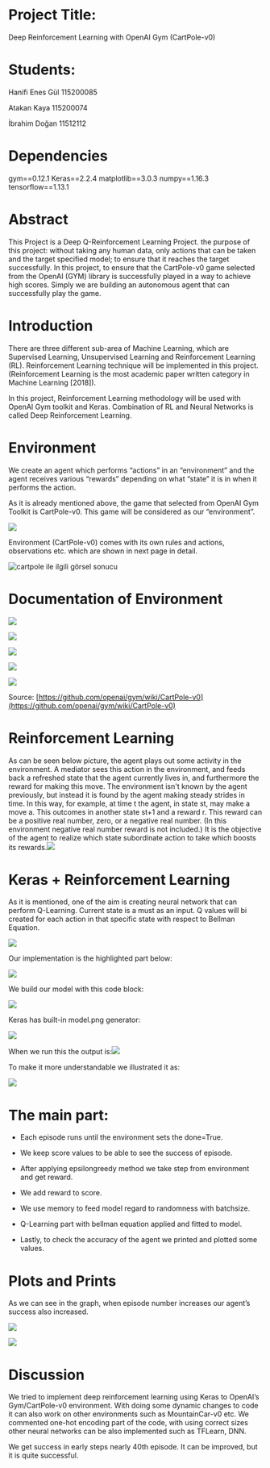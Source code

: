 # Project Title:

Deep Reinforcement Learning with OpenAI Gym (CartPole-v0)  

# Students:

Hanifi Enes Gül 115200085

Atakan Kaya 115200074

İbrahim Doğan 11512112

  
# Dependencies
gym==0.12.1
Keras==2.2.4
matplotlib==3.0.3
numpy==1.16.3
tensorflow==1.13.1
  

# Abstract

This Project is a Deep Q-Reinforcement Learning Project. the purpose of this project: without taking any human data, only actions that can be taken and the target specified model; to ensure that it reaches the target successfully. In this project, to ensure that the CartPole-v0 game selected from the OpenAI (GYM) library is successfully played in a way to achieve high scores. Simply we are building an autonomous agent that can successfully play the game.

  

# Introduction

There are three different sub-area of Machine Learning, which are Supervised Learning, Unsupervised Learning and Reinforcement Learning (RL). Reinforcement Learning technique will be implemented in this project. (Reinforcement Learning is the most academic paper written category in Machine Learning [2018]).

In this project, Reinforcement Learning methodology will be used with OpenAI Gym toolkit and Keras. Combination of RL and Neural Networks is called Deep Reinforcement Learning.

  

# Environment

We create an agent which performs “actions” in an “environment” and the agent receives various “rewards” depending on what “state” it is in when it performs the action.

As it is already mentioned above, the game that selected from OpenAI Gym Toolkit is CartPole-v0. This game will be considered as our “environment”.

![](https://lh6.googleusercontent.com/RYNQqU2HPPF8N765zDev8jgdouUzW47UYup7-pURxXiuei41A0EXOzt0zkEY65mPMzPMfJxTbIccDqybSKnZMKEyoFEWmHN5o_RCvKVBhlVJSx8VmeKSnL1_XNIwXAX4ZyrPB9OOOSvBfiePkA)

Environment (CartPole-v0) comes with its own rules and actions, observations etc. which are shown in next page in detail.

  
![cartpole ile ilgili görsel sonucu](https://lh3.googleusercontent.com/CizYrd298-X9l8lrndwHewshdFG2b7iJSf-cPfquVf4HOCaK5YgK1SPuSnGAA12is-t5LWE815iCgSYQ9HzIdPm3V79-sK96LIGiBLbzYPu3cPCBov-soNI2hWTJ9q4F1gTScdMu9vHBFsu2uA)

# Documentation of Environment

![](https://lh5.googleusercontent.com/nbEIET8XH3wqOUc_BcZjgZJRFAvrQm_nVd1WCnZd4jIfcyv7931n43SfRoxtizqEKztmw-rLNU9ue6O6lD0bDIQvhs-e0Zwwo6WA-I2C7aNu5-OJwV8F1l-T7yZ8DNkeG3hUfBbX-HzUIRpZpQ)

![](https://lh3.googleusercontent.com/hxWAjSvwvdeARJTuwg5odbAM7830HPAsRSQz1UMW6o_AfEdMnZmV_oA1vO-bJEtKAPWsDRvrwnib2i8cj8yxvP7fayvbFDuNGPhYcrhGQYhbvdKRcYpFN6Mh8J3-ei0Fph_S2vUcFHLeusnRPA)

![](https://lh3.googleusercontent.com/fnNePIrY8ljA3Bq9Wt7fAw1w6kxB6ZGhvNaIO9gQZWORHfwijvo8NG8BpRNtT-_1zvF8IQrgqcHbVqMsWCpGR5hdC1wxTCd5pSmWn6XElPiFzhUjoczamQym0VHLoxZ38aVxJH86mfXzLE8xHg)

![](https://lh4.googleusercontent.com/Cr30u-u6LGEKXzg3lmRKJ9-CpZkcBVETa19ySHX19Q-lELkyfV46mBzAxg7NPeCz9Gr_tvCGBUOsHM4_MawcthiX1_Cw5mrBmrlEDIbmS1C5hYZc0BUKqD_wq9fcPdKhnUbbgKLh7jN58nspQw)

![](https://lh4.googleusercontent.com/d9pEVjYlE426BGlCdp3TR_O8Idl4vFV6vkuuyy6L7QeJIQw6q6-ArHGdACWQ2a9lkpf0a28ME4riSVVvVu-u1n3vU7AMc1Ee99cxh3DY6E8j7GLOudycBlitWOk_00YSw5T1nHRVPbC6xm_9sQ)

Source: [https://github.com/openai/gym/wiki/CartPole-v0](https://github.com/openai/gym/wiki/CartPole-v0)

  
  

# Reinforcement Learning

As can be seen below picture, the agent plays out some activity in the environment. A mediator sees this action in the environment, and feeds back a refreshed state that the agent currently lives in, and furthermore the reward for making this move. The environment isn't known by the agent previously, but instead it is found by the agent making steady strides in time. In this way, for example, at time t the agent, in state st, may make a move a. This outcomes in another state st+1 and a reward r. This reward can be a positive real number, zero, or a negative real number. (In this environment negative real number reward is not included.) It is the objective of the agent to realize which state subordinate action to take which boosts its rewards.![](https://lh3.googleusercontent.com/d5ox3TQqnT_gxy49vs4RG07-cKQn2Df7324CW_AbXd-nTnLoo891FZUcZjrxo22sHVHhGF7k4z3hD2fKWq7Ygyo3W_BZNZF_StxWgEmZ1V_8s0pRiG6DFCkhe0PMCFd8pKJ7ct1LjVTOM0v3Zg)

  

# Keras + Reinforcement Learning

As it is mentioned, one of the aim is creating neural network that can perform Q-Learning. Current state is a must as an input. Q values will bi created for each action in that specific state with respect to Bellman Equation.

![](https://lh5.googleusercontent.com/pp_FzNg9lj8gcL8vloiIdmSKpVfNnt08IbIWuYa0h391Qaot8VOmNz6cpitCbEoM1m6M8oD_cUA9s-k0PSzsfsArNAfeqfm-qS9iZWtZLoM6PYjbXCTX7Uo-iBp9rvqAa5fZrnnqb3tE76_bXA)

Our implementation is the highlighted part below:

![](https://lh3.googleusercontent.com/x6hewoINMZV0dVBw3YPGuAo4RjweQWq3DT_v1pg_cTIIT8z4CfGzxQbu68AObXe3od_MbLFY-iNIHhq7AVD28_1fLx8n81srEcZtiQRG4gaOtinjkxfNvP3lQaCaU6JXSlQhmGnZ2CYKk8ZNrQ)

  
  

We build our model with this code block:

![](https://lh4.googleusercontent.com/MSgB5NGpZag4Qq_Aw0jHI9xD45DpnnxPNOu8P_EZo9zxmD9Mux9Lg2vh1Jp1jn49Ihzze9MYaSdkpfaCfUG7LXQW7a0kok4G-NjYLvSpILo0iyEaBTJihP7ALDwtZCvzQcXfQBa83poIWOQ1zg)

  

Keras has built-in model.png generator:

![](https://lh4.googleusercontent.com/4dxzPwQcE7hgc4BPBAI31oGEkdJoUQ8yRNSfJ8y4HK81Kvps5esr7YVWXVuEtysP_82uk54MAcSoBxPryWg3S99waWPvthuqBhyniEaKNYxXW384GMIA_J050sOMecDZ1a0US1KosXgdRyxWdw)

When we run this the output is:![](https://lh5.googleusercontent.com/NDjvPNI2hDPmqUu-jXqGKaCrEYEGwY2-HqG2gbh1P-aVUHx65A4djp81_JvcficZuoHVLzG90HCzduDlpJeg9HSQ_96RgEOLZxDnU-nH3zn-hYuIFDIY-ZdtzElK9UuqLATjwqInjn4pdAeDIQ)

  
  
  
  
  
  
  
  
  

To make it more understandable we illustrated it as:

  
![](https://lh3.googleusercontent.com/cmhZRGZ4j4fwmAUX8C1JDDQdr3Z3EXgNz0YJAMzRYP-_e083zWp6li_zy2XKQ4uNJwB2K-bhSZ-MTfAn8CV7t3YQ7kCD4D17liXosig26aI945qgMNgsIp0bNOfXOjRFfTTS6Bc8g6MfWovxqA)

# The main part:
-   Each episode runs until the environment sets the done=True.
    
-   We keep score values to be able to see the success of episode.
    
-   After applying epsilongreedy method we take step from environment and get reward.
    
-   We add reward to score.
    
-   We use memory to feed model regard to randomness with batchsize.
    
-   Q-Learning part with bellman equation applied and fitted to model.
    
-   Lastly, to check the accuracy of the agent we printed and plotted some values.
    
  
  

# Plots and Prints

As we can see in the graph, when episode number increases our agent’s success also increased.

![](https://lh4.googleusercontent.com/XRCsGf6C6oW-uuLJ9ysW_ERYplFnOFi6LvipxMBSiv--b4UZ1aeJi73qjCVhWe9zVxrjrWCoV6TT1yGyMQn9Lmh5IMA3o1hMiQKwdul1Gojmg7EgDEZlm0psDfzC9AFFvLeZhFrRLv7xjv8MHQ)

![](https://lh4.googleusercontent.com/_T7i4W-JXHLAE7KOL_l_VtEzig8VRCKhAOhMz9SP2g7rs0whgmOjzx7vzAa153txWCkIObcB0B_rqFqmHccMxAERAgWh99rMNa-ru8D4fplTtG1tMgTaWXQtNv41Vngc-NfHVVGw2kYFuz_iTA)

  

# Discussion

We tried to implement deep reinforcement learning using Keras to OpenAI’s Gym/CartPole-v0 environment. With doing some dynamic changes to code it can also work on other environments such as MountainCar-v0 etc. We commented one-hot encoding part of the code, with using correct sizes other neural networks can be also implemented such as TFLearn, DNN.

We get success in early steps nearly 40th episode. It can be improved, but it is quite successful.

